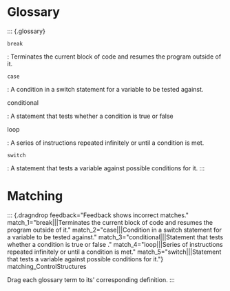 # Glossary

::: {.glossary}

`break`

:   Terminates the current block of code and resumes the program outside
    of it.

`case`

:   A condition in a switch statement for a variable to be tested
    against.

conditional

:   A statement that tests whether a condition is true or false

loop

:   A series of instructions repeated infinitely or until a condition is
    met.

`switch`

:   A statement that tests a variable against possible conditions for
    it.
:::

# Matching

::: {.dragndrop feedback="Feedback shows incorrect matches." match_1="break|||Terminates the current block of code and resumes the program outside of it." match_2="case|||Condition in a switch statement for a variable to be tested against." match_3="conditional|||Statement that tests whether a condition is true or false ." match_4="loop|||Series of instructions repeated infinitely or until a condition is met." match_5="switch|||Statement that tests a variable against possible conditions for it."}
matching_ControlStructures

Drag each glossary term to its\' corresponding definition.
:::
